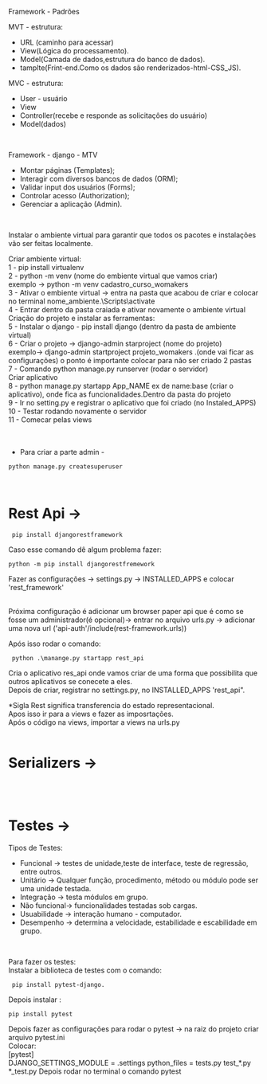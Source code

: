 Framework - Padrões<br>

MVT - estrutura:<br>

- URL (caminho para acessar)
- View(Lógica do processamento). <br>
- Model(Camada de dados,estrutura do banco de dados). <br>
- tamplte(Frint-end.Como os dados são renderizados-html-CSS_JS).<br>

MVC - estrutura:
- User - usuário
- View
- Controller(recebe e responde as solicitaçôes do usuário)
- Model(dados)
<br>

Framework - django - MTV<br>

- Montar páginas (Templates);<br>
- Interagir com diversos bancos de dados (ORM);<br>
- Validar input dos usuários (Forms);<br>
- Controlar acesso (Authorization);<br>
- Gerenciar a aplicação (Admin).<br>

<br>

Instalar o ambiente virtual para garantir que todos os pacotes e instalações vão ser feitas localmente.<br>

Criar ambiente virtual:<br>
1 - pip install virtualenv <br>
2 - python -m venv (nome do embiente virtual que vamos criar) <br>
exemplo -> python -m venv cadastro_curso_womakers <br>
3 - Ativar o embiente virtual -> entra na pasta que acabou de criar e colocar no terminal nome_ambiente.\Scripts\activate <br>
4 - Entrar dentro da pasta craiada e ativar novamente o ambiente virtual <br>
Criação do projeto e instalar as ferramentas:<br>
5 - Instalar o django - pip install django (dentro da pasta de ambiente virtual)<br>
6 - Criar o projeto -> django-admin starproject (nome do projeto)<br> 
exemplo-> django-admin startproject projeto_womakers .(onde vai ficar as configurações) o ponto é importante colocar para não ser criado 2 pastas<br>
7 - Comando python manage.py runserver (rodar o servidor) <br>
Criar aplicativo<br>
8 - python manage.py startapp App_NAME ex de name:base (criar o aplicativo), onde fica as funcionalidades.Dentro da pasta do projeto<br>
9 - Ir no setting.py e registrar o aplicativo que foi criado (no Instaled_APPS) <br>
10 - Testar rodando novamente o servidor <br>
11 - Comecar pelas views <br>
<br>
<br>

- Para criar a parte admin - 

```
python manage.py createsuperuser 
```
<br>

# Rest Api ->

```
 pip install djangorestframework
 ```

Caso esse comando dê algum problema fazer: 

```
python -m pip install djangorestfremework
```

Fazer as configurações -> settings.py -> INSTALLED_APPS e colocar 'rest_framework'
<br>
<br>

Próxima configuração é adicionar um browser paper api que é como se fosse um administrador(é opcional)-> entrar no arquivo urls.py ->
adicionar uma nova url ('api-auth'/include(rest-framework.urls))
<br>

Após isso rodar o comando:

```
 python .\manange.py startapp rest_api 
```

Cria o aplicativo res_api onde vamos criar de uma forma que possibilita que outros aplicativos se conecete a eles.
<br>
Depois de criar, registrar no settings.py, no INSTALLED_APPS 'rest_api".
<br>

*Sigla Rest significa transferencia do estado representacional.
<br>
Apos isso ir para a views e fazer as imposrtações.
<br>
Após o código na views, importar a views na urls.py
<br>
<br>

# Serializers ->

<br>
<br>

# Testes ->
Tipos de Testes:

- Funcional -> testes de unidade,teste de interface, teste de regressão, entre outros.
- Unitário -> Qualquer função, procedimento, método ou módulo pode ser uma unidade testada.
- Integração -> testa módulos em grupo.
- Não funcional-> funcionalidades testadas sob cargas.
- Usuabilidade -> interação humano - computador.
- Desempenho -> determina a velocidade, estabilidade e escabilidade em grupo.
<br>

Para fazer os testes:
<br>
Instalar a biblioteca de testes com o comando:

```
 pip install pytest-django.
 ```

Depois instalar :<br>

 ```
 pip install pytest
 ```

Depois fazer as configurações para rodar o pytest -> na raiz do projeto criar arquivo pytest.ini<br>
Colocar:
<br>
[pytest]
<br>
DJANGO_SETTINGS_MODULE = <nome do projeto>.settings
python_files = tests.py test_*.py *_test.py
Depois rodar no terminal o comando pytest

